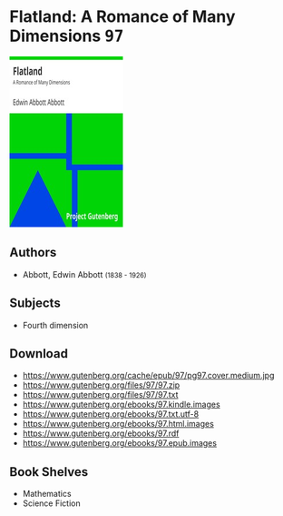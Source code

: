 # Flatland: A Romance of Many Dimensions <kbd>97</kbd>

![](./cover.medium.jpg "")

## Authors


 - Abbott, Edwin Abbott <small>(1838 - 1926)</small>

## Subjects


 - Fourth dimension

## Download


 - https://www.gutenberg.org/cache/epub/97/pg97.cover.medium.jpg
 - https://www.gutenberg.org/files/97/97.zip
 - https://www.gutenberg.org/files/97/97.txt
 - https://www.gutenberg.org/ebooks/97.kindle.images
 - https://www.gutenberg.org/ebooks/97.txt.utf-8
 - https://www.gutenberg.org/ebooks/97.html.images
 - https://www.gutenberg.org/ebooks/97.rdf
 - https://www.gutenberg.org/ebooks/97.epub.images

## Book Shelves


 - Mathematics
 - Science Fiction
